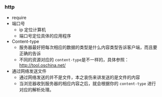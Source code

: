 ### http

- require
- 端口号
  - ip 定位计算机
  - 端口号定位具体的应用程序
- Content-type
  - 服务器最好把每次相应的数据的类型是什么内容类型告诉客户端，而且要正确的告诉
  - 不同的资源对应的 `content-type`是不一样的，具体参照： http://tool.oschina.net/
- 通过网络发送文件
  - 通过网络发送的并不是文件，本之哀伤来讲发送的是文件的内容
  - 当浏览器收到服务器的相应内容之后，就会根据你的 `content-type` 进行对应的解析处理。
